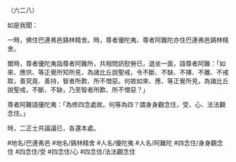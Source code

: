 （六二八）

如是我聞：

一時，佛住巴連弗邑鷄林精舍。時，尊者優陀夷、尊者阿難陀亦住巴連弗邑鷄林精舍。

爾時，尊者優陀夷詣尊者阿難所，共相問訊慰勞已，退坐一面，語尊者阿難：「如來、應供、等正覺所知所見，為諸比丘說聖戒，令不斷、不缺、不擇、不離、不戒取，善究竟、善持，智者所歎、所不憎惡。何故如來、應、等正覺所見，為諸比丘說聖戒，不斷、不缺，乃至智者所歎、所不憎惡？」

尊者阿難語優陀夷：「為修四念處故。何等為四？謂身身觀念住，受、心、法法觀念住。」

時，二正士共論議已，各還本處。

#地名/巴連弗邑
#地名/鷄林精舍
#人名/優陀夷
#人名/阿難陀
#四念住/身身觀念住
#四念住/受
#四念住/心
#四念住/法法觀念住
